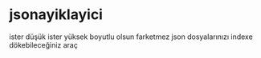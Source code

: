 # jsonayiklayici
ister düşük ister yüksek boyutlu olsun farketmez json dosyalarınızı indexe dökebileceğiniz araç
